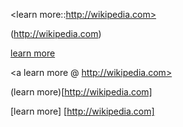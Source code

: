 <learn more::http://wikipedia.com>


<learn more>(http://wikipedia.com)
  
  
  
  [learn more](http://wikipedia.com)


<a learn more @ http://wikipedia.com>


(learn more)[http://wikipedia.com]


[learn more] [http://wikipedia.com]
